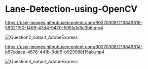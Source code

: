 # Lane-Detection-using-OpenCV

https://user-images.githubusercontent.com/90370308/216849619-58321f50-1499-43d4-9470-595fa1d5e3b6.mp4

![Question2_output_AdobeExpress](https://user-images.githubusercontent.com/90370308/216849852-71620780-1579-40fd-a5c7-514c8e85c579.gif)

https://user-images.githubusercontent.com/90370308/216849814-b87edaca-4676-441b-9dd6-b929968f15ab.mp4

![Question3_output_AdobeExpress](https://user-images.githubusercontent.com/90370308/216849943-2f6d82cd-ea7e-4c5b-87f7-72b985e5ad3e.gif)
